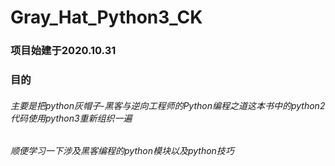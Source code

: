 # Gray_Hat_Python3_CK

### 项目始建于2020.10.31
### 目的
###### 主要是把python灰帽子-黑客与逆向工程师的Python编程之道这本书中的python2代码使用python3重新组织一遍
###### 顺便学习一下涉及黑客编程的python模块以及python技巧


